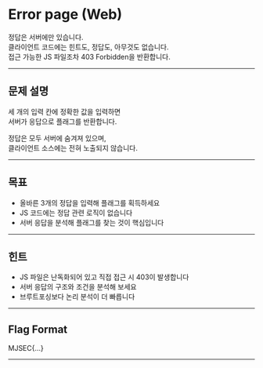 # Error page (Web)

정답은 서버에만 있습니다.  
클라이언트 코드에는 힌트도, 정답도, 아무것도 없습니다.  
접근 가능한 JS 파일조차 403 Forbidden을 반환합니다.

---

## 문제 설명

세 개의 입력 칸에 정확한 값을 입력하면  
서버가 응답으로 플래그를 반환합니다.

정답은 모두 서버에 숨겨져 있으며,  
클라이언트 소스에는 전혀 노출되지 않습니다.

---

## 목표

- 올바른 3개의 정답을 입력해 플래그를 획득하세요
- JS 코드에는 정답 관련 로직이 없습니다
- 서버 응답을 분석해 플래그를 찾는 것이 핵심입니다

---

## 힌트

- JS 파일은 난독화되어 있고 직접 접근 시 403이 발생합니다
- 서버 응답의 구조와 조건을 분석해 보세요
- 브루트포싱보다 논리 분석이 더 빠릅니다

---

## Flag Format

MJSEC{…}

---
